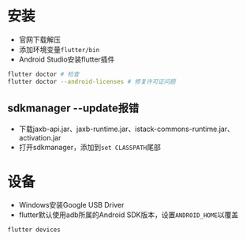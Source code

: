 # 安装
* 官网下载解压
* 添加环境变量`flutter/bin`
* Android Studio安装flutter插件
```sh
flutter doctor # 检查
flutter doctor --android-licenses # 修复许可证问题
```
## sdkmanager --update报错
* 下载jaxb-api.jar、jaxb-runtime.jar、istack-commons-runtime.jar、activation.jar
* 打开sdkmanager，添加到`set CLASSPATH`尾部
# 设备
* Windows安装Google USB Driver
* flutter默认使用adb所属的Android SDK版本，设置`ANDROID_HOME`以覆盖
```sh
flutter devices
```
